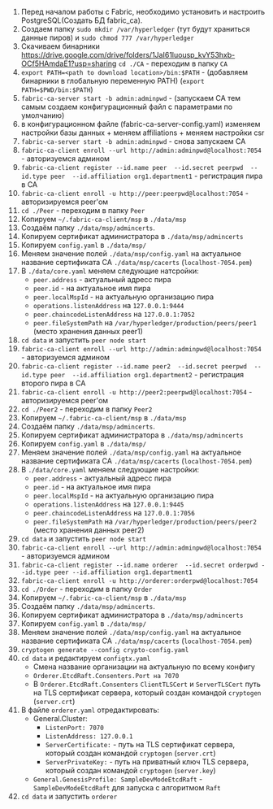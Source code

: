 1. Перед началом работы с Fabric, необходимо установить и настроить PostgreSQL(Создать БД fabric_ca). 
2. Создаем папку `sudo mkdir /var/hyperledger` (тут будут храниться данные пиров) и `sudo chmod 777 /var/hyperledger`
3. Скачиваем бинарники https://drive.google.com/drive/folders/1JaI61luousp_kvY53hxb-OCf5HAmdaE1?usp=sharing
	`cd ./CA` - переходим в папку `CA`
3. `export PATH=<path to download location>/bin:$PATH`    - (добавляем бинарники в глобальную переменную PATH) (`export PATH=$PWD/bin:$PATH`)
4. `fabric-ca-server start -b admin:adminpwd`      -   (запускаем CA тем самым создаем конфигурационный файл с параметрами по умолчанию)
5. в конфигурационном файле (fabric-ca-server-config.yaml) изменяем настройки базы данных + меняем affiliations + меняем настройки csr
6. `fabric-ca-server start -b admin:adminpwd`     - снова запускаем CA
7. `fabric-ca-client enroll --url http://admin:adminpwd@localhost:7054`  - авторизуемся админом
8. `fabric-ca-client register --id.name peer  --id.secret peerpwd  --id.type peer  --id.affiliation org1.department1`   - регистрация пира в СА
9. `fabric-ca-client enroll -u http://peer:peerpwd@localhost:7054` - авторизируемся peer'ом
10. `cd ./Peer` - переходим в папку `Peer`
11. Копируем `~/.fabric-ca-client/msp` в `./data/msp` 
12. Создаём папку `./data/msp/admincerts`.
13. Копируем сертификат администратора в `./data/msp/admincerts`
14. Копируем `config.yaml` в `./data/msp/`
15. Меняем значение полей `./data/msp/config.yaml` на актуальное название сертификата CA `./data/msp/cacerts` (`localhost-7054.pem`) 
16. В `./data/core.yaml` меняем следующие натсройки:
    - `peer.address` - актуальный адресс пира
    - `peer.id` - на актуальное имя пира
    - `peer.localMspId` - на актуальную организацию пира
    - `operations.listenAddress` на `127.0.0.1:9444`
    - `peer.chaincodeListenAddress` на `127.0.0.1:7052`
    - `peer.fileSystemPath` на `/var/hyperledger/production/peers/peer1` (место хранения данных peer1) 
17. `cd data`  и запустить `peer node start`
18. `fabric-ca-client enroll --url http://admin:adminpwd@localhost:7054`  - авторизуемся админом
19. `fabric-ca-client register --id.name peer2  --id.secret peerpwd  --id.type peer  --id.affiliation org1.department2`   - регистрация второго пира в СА
20. `fabric-ca-client enroll -u http://peer2:peerpwd@localhost:7054` - авторизируемся peer'ом
21. `cd ./Peer2` - переходим в папку `Peer2`
22. Копируем `~/.fabric-ca-client/msp` в `./data/msp` 
23. Создаём папку `./data/msp/admincerts`.
24. Копируем сертификат администратора в `./data/msp/admincerts`
25. Копируем `config.yaml` в `./data/msp/`
26. Меняем значение полей `./data/msp/config.yaml` на актуальное название сертификата CA `./data/msp/cacerts` (`localhost-7054.pem`) 
27. В `./data/core.yaml` меняем следующие настройки:
    - `peer.address` - актуальный адресс пира
    - `peer.id` - на актуальное имя пира
    - `peer.localMspId` - на актуальную организацию пира
    - `operations.listenAddress` на `127.0.0.1:9445`
    - `peer.chaincodeListenAddress` на `127.0.0.1:7056`
    - `peer.fileSystemPath` на `/var/hyperledger/production/peers/peer2` (место хранения данных peer2) 
28. `cd data`  и запустить `peer node start`
29. `fabric-ca-client enroll --url http://admin:adminpwd@localhost:7054`  - авторизуемся админом
30. `fabric-ca-client register --id.name orderer  --id.secret orderpwd --id.type peer --id.affiliation org1.department1`
31. `fabric-ca-client enroll -u http://orderer:orderpwd@localhost:7054`
32. `cd ./Order` - переходим в папку `Order`
33. Копируем `~/.fabric-ca-client/msp` в `./data/msp` 
34. Создаём папку `./data/msp/admincerts`.
35. Копируем сертификат администратора в `./data/msp/admincerts`
36. Копируем `config.yaml` в `./data/msp/`
37. Меняем значение полей `./data/msp/config.yaml` на актуальное название сертификата CA `./data/msp/cacerts` (`localhost-7054.pem`) 
38. `cryptogen generate --config crypto-config.yaml`
39. `cd data` и редактируем `configtx.yaml`
    - Смена название организации на актуальную по всему конфигу
    - `Orderer.EtcdRaft.Consenters.Port на 7070`
    - В `Orderer.EtcdRaft.Consenters` `ClientTLSCert` и `ServerTLSCert` путь на TLS сертификат сервера, который создан командой `cryptogen` (`server.crt`)
40. В файле `orderer.yaml` отредактировать:
    - General.Cluster:
        * `ListenPort: 7070`
        * `ListenAddress: 127.0.0.1`
        * `ServerCertificate:` - путь на TLS сертификат сервера, который создан командой `cryptogen` (`server.crt`)
        * `ServerPrivateKey:` - путь на приватный ключ TLS сервера, который создан командой `cryptogen` (`server.key`)
    - `General.GenesisProfile: SampleDevModeEtcdRaft` -  `SampleDevModeEtcdRaft` для запуска c алгоритмом `Raft`
41. `cd data`  и запустить `orderer`


